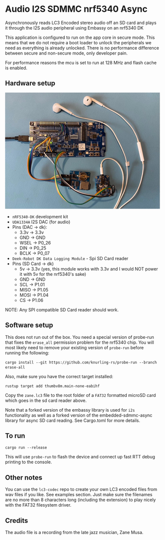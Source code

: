 # Audio I2S SDMMC nrf5340 Async
Asynchronously reads LC3 Encoded stereo audio off an SD card and plays it through the I2S audio peripheral using Embassy on an nrf5340 DK

This application is configured to run on the app core in secure mode.
This means that we do not require a boot loader to unlock the peripherals we need as everything is already unlocked.
There is no performance difference between secure and non-secure mode, only developer pain.

For performance reasons the mcu is set to run at 128 MHz and flash cache is enabled.

## Hardware setup

![Example Setup](https://github.com/ninjasource/audio-i2s-sdmmc-nrf5340-async/blob/main/nrf5340-sd-i2s.jpg?raw=true)

- `nRF5340-DK` development kit
- `UDA1334A` I2S DAC (for audio)
- Pins (DAC -> dk): 
  - 3.3v -> 3.3v
  - GND  -> GND
  - WSEL -> P0_26
  - DIN  -> P0_25
  - BCLK -> P0_07
- `Deek-Robot DK Data Logging Module` - Spi SD Card reader
- Pins (SD Card -> dk)
  - 5v   -> 3.3v (yes, this module works with 3.3v and I would NOT power it with 5v for the nrf5340's sake)
  - GND  -> GND
  - SCL  -> P1.01
  - MISO -> P1.05
  - MOSI -> P1.04
  - CS   -> P1.06

NOTE: Any SPI compatible SD Card reader should work.

## Software setup

This does not run out of the box. You need a special version of probe-run that fixes the `erase_all` permission problem for the nrf5340 chip.
You will most likely need to remove your existing version of `probe-run` before running the following:

```
cargo install --git https://github.com/knurling-rs/probe-run --branch erase-all
```

Also, make sure you have the correct target installed:

```
rustup target add thumbv8m.main-none-eabihf
```

Copy the `zane.lc3` file to the root folder of a `FAT32` formatted microSD card which goes in the sd card reader above.

Note that a forked version of the embassy library is used for `i2s` functionality as well as a forked version of the embedded-sdmmc-async library for async SD card reading.
See Cargo.toml for more details.

## To run

```
cargo run --release
```

This will use `probe-run` to flash the device and connect up fast RTT debug printing to the console.

## Other notes

You can use the `lc3-codec` repo to create your own LC3 encoded files from wav files if you like. See examples section.
Just make sure the filenames are no more than 8 characters long (including the extension) to play nicely with the FAT32 filesystem driver.

## Credits

The audio file is a recording from the late jazz musician, Zane Musa. 
